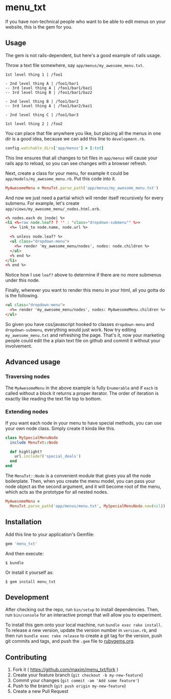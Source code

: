 # menu_txt

If you have non-technical people who want to be able to edit menus on your website, this is the gem for you.

## Usage

The gem is not rails-dependent, but here's a good example of rails usage.

Throw a text file somewhere, say `app/menus/my_awesome_menu.txt`.

~~~plain
1st level thing 1 | /foo1

- 2nd level thing A | /foo1/bar1
-- 3rd level thing A | /foo1/bar1/baz1
-- 3rd level thing B | /foo1/bar1/baz2

- 2nd level thing B | /foo1/bar2
-- 3rd level thing A | /foo1/bar2/baz1

- 2nd level thing C | /foo1/bar3

1st level thing 2 | /foo2
~~~

You can place that file anywhere you like, but placing all the menus in one dir is a good idea, because we can add this line to `development.rb`.

~~~ruby
config.watchable_dirs['app/menus'] = [:txt]
~~~

This line ensures that all changes to txt files in `app/menus` will cause your rails app to reload, so you can see changes with a browser refresh.

Next, create a class for your menu, for example it could be `app/models/my_awesome_menu.rb`. Put this code into it.

~~~ruby
MyAwesomeMenu = MenuTxt.parse_path('app/menus/my_awesome_menu.txt')
~~~

And now we just need a partial which will render itself recursively for every submenu. For example, let's create `app/views/my_awesome_menu/_nodes.html.erb`.

~~~html
<% nodes.each do |node| %>
<li <%=raw node.leaf? ? '' : 'class="dropdown-submenu"' %>>
  <%= link_to node.name, node.url %>

  <% unless node.leaf? %>
  <ul class="dropdown-menu">
    <%= render 'my_awesome_menu/nodes', nodes: node.children %>
  </ul>
  <% end %>
</li>
<% end %>
~~~

Notice how I use `leaf?` above to determine if there are no more submenus under this node.

Finally, wherever you want to render this menu in your html, all you gotta do is the following.

~~~html
<ul class="dropdown-menu">
  <%= render 'my_awesome_menu/nodes', nodes: MyAwesomeMenu.children %>
</ul>
~~~

So given you have css/javascript hooked to classes `dropdown-menu` and `dropdown-submenu`, everything would just work. Now try editing `my_awesome_menu.txt` and refreshing the page. That's it, now your marketing people could edit the a plain text file on github and commit it without your involvement.

## Advanced usage

### Traversing nodes

The `MyAwesomeMenu` in the above example is fully `Enumerable` and if `each` is called without a block it returns a proper iterator. The order of iteration is exactly like reading the text file top to bottom.

### Extending nodes

If you want each node in your menu to have special methods, you can use your own node class. Simply create it kinda like this.

~~~ruby
class MySpecialMenuNode
  include MenuTxt::Node

  def highlight?
    url.include?('special_deals')
  end
end
~~~

The `MenuTxt::Node` is a convenient module that gives you all the node boilerplate. Then, when you create the menu model, you can pass your node object as the second argument, and it will become root of the menu, which acts as the prototype for all nested nodes.

~~~ruby
MyAwesomeMenu =
  MenuTxt.parse_path('app/menus/menu.txt', MySpecialMenuNode.new(nil))
~~~

## Installation

Add this line to your application's Gemfile:

```ruby
gem 'menu_txt'
```

And then execute:

    $ bundle

Or install it yourself as:

    $ gem install menu_txt

## Development

After checking out the repo, run `bin/setup` to install dependencies. Then, run `bin/console` for an interactive prompt that will allow you to experiment.

To install this gem onto your local machine, run `bundle exec rake install`. To release a new version, update the version number in `version.rb`, and then run `bundle exec rake release` to create a git tag for the version, push git commits and tags, and push the `.gem` file to [rubygems.org](https://rubygems.org).

## Contributing

1. Fork it ( https://github.com/maxim/menu_txt/fork )
2. Create your feature branch (`git checkout -b my-new-feature`)
3. Commit your changes (`git commit -am 'Add some feature'`)
4. Push to the branch (`git push origin my-new-feature`)
5. Create a new Pull Request
